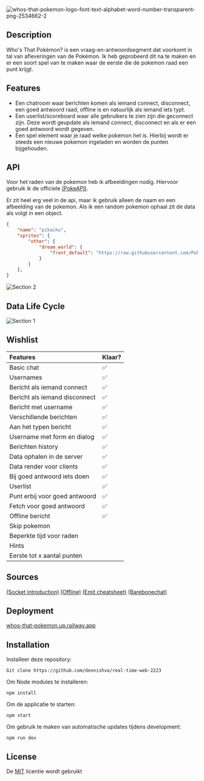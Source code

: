 <!-- Start out with a title and a description -->

<!-- Add a nice image here at the end of the week, showing off your shiny frontend 📸 -->

<!-- Add a link to your live demo in Github Pages 🌐-->

<!-- replace the code in the /docs folder with your own, so you can showcase your work with GitHub Pages 🌍 -->

<!-- Maybe a table of contents here? 📚 -->

<!-- ☝️ replace this description with a description of your own work -->

<!-- How about a section that describes how to install this project? 🤓 -->

<!-- ...but how does one use this project? What are its features 🤔 -->

<!-- What external data source is featured in your project and what are its properties 🌠 -->

<!-- This would be a good place for your data life cycle ♻️-->

<!-- Maybe a checklist of done stuff and stuff still on your wishlist? ✅ -->

<!-- We all stand on the shoulders of giants, please link all the sources you used in to create this project. -->

<!-- How about a license here? When in doubt use MIT. 📜  -->

![whos-that-pokemon-logo-font-text-alphabet-word-number-transparent-png-2534662-2](https://github.com/DennisHvA/real-time-web-2223/assets/94405795/03257993-0600-4381-9281-e89d34846a83)

## Description

Who's That Pokémon? is een vraag-en-antwoordsegment dat voorkomt in tal van afleveringen van de Pokémon. Ik heb geprobeerd dit na te maken en er een soort spel van te maken waar de eerste die de pokemon raad een punt krijgt.

## Features

-  Een chatroom waar berichten komen als iemand connect, disconnect, een goed antwoord raad, offline is en natuurlijk als iemand iets typt.
- Een userlist/scoreboard waar alle gebruikers te zien zijn die geconnect zijn. Deze wordt geupdate als iemand connect, disconnect en als er een goed antwoord wordt gegeven. 
- Een spel element waar je raad welke pokemon het is. Hierbij wordt er steeds een nieuwe pokemon ingeladen en worden de punten bijgehouden. 

## API

Voor het raden van de pokemon heb ik afbeeldingen nodig. Hiervoor gebruik ik de officiele [(PokeAPI)](https://pokeapi.co).

Er zit heel erg veel in de api, maar ik gebruik alleen de naam en een afbeelding van de pokemon. Als ik een random pokemon ophaal zit de data als volgt in een object.

```json
{
    "name": "pikachu",
    "sprites": {
        "other": {
            "dream_world": {
                "front_default": "https://raw.githubusercontent.com/PokeAPI/sprites/master/sprites/pokemon/other/dream-world/25.svg",
            }
        }
    },
}
```

![Section 2](https://github.com/DennisHvA/real-time-web-2223/assets/94405795/bfefcea3-0cbf-43d9-aaea-268a4ca438cc)

## Data Life Cycle

![Section 1](https://github.com/DennisHvA/real-time-web-2223/assets/94405795/71310d36-d232-4ef3-813f-45db035ce3ac)

## Wishlist

| Features                      | Klaar? |
| :--------------------------- | :---- |
| Basic chat                   | ✅    |
| Usernames                    | ✅    |
| Bericht als iemand connect   | ✅    |
| Bericht als iemand disconnect| ✅    |
| Bericht met username         | ✅    |
| Verschillende berichten      | ✅    |
| Aan het typen bericht        | ✅    |
| Username met form en dialog  | ✅    |
| Berichten history            | ✅    |
| Data ophalen in de server    | ✅    |
| Data render voor clients     | ✅    |
| Bij goed antwoord iets doen  | ✅    |
| Userlist                     | ✅    |
| Punt erbij voor goed antwoord| ✅    |
| Fetch voor goed antwoord     | ✅    |
| Offline bericht              | ✅    |
| Skip pokemon                 |       |
| Beperkte tijd voor raden     |       |
| Hints                        |       |
| Eerste tot x aantal punten   |       |

## Sources

[(Socket introduction)](https://socket.io/get-started/chat)
[(Offline)](https://socket.io/docs/v4/client-offline-behavior/)
[(Emit cheatsheet)](https://socket.io/docs/v4/client-offline-behavior/)
[(Barebonechat)](https://socket.io/docs/v4/client-offline-behavior/)

## Deployment

[whos-that-pokemon.up.railway.app](whos-that-pokemon.up.railway.app)

## Installation

Installeer deze repository: 

```
Git clone https://github.com/dennishva/real-time-web-2223
```

Om Node modules te installeren:

```
npm install
```

Om de applicatie te starten:

```
npm start
```

Om gebruik te maken van automatische updates tijdens development:

```
npm run dev
```

## License

De [MIT](https://github.com/DennisHvA/real-time-web-2223/blob/main/LICENSE) licentie wordt gebruikt

